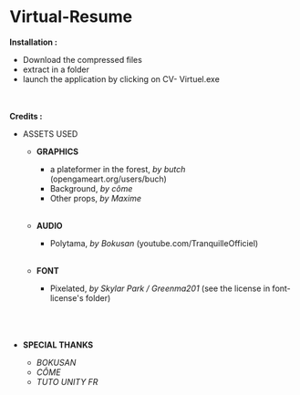 # Virtual-Resume

<B>Installation :</B>
- Download the compressed files
- extract in a folder
- launch the application by clicking on CV- Virtuel.exe
</br></br></br>


<B>Credits :</B>

- ASSETS USED


  - <B> GRAPHICS </B>
    - a plateformer in the forest, <I>by butch</I> (opengameart.org/users/buch)
    - Background, <I>by  côme</I>
    - Other props, <I>by  Maxime</I></br></br>

   - <B> AUDIO</B>
     - Polytama, <I>by Bokusan</I> (youtube.com/TranquilleOfficiel)</br></br>
   - <B>FONT</B>
      - Pixelated, <I>by Skylar Park / Greenma201</I> (see the license in font-license's folder)</br></br></br></br>


- <B>SPECIAL  THANKS </B>

  - <I>BOKUSAN</I>
  - <I>CÔME</I>
  - <I>TUTO   UNITY  FR</I>


